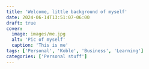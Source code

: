 ```yaml
---
title: 'Welcome, little background of myself'
date: 2024-06-14T13:51:07-06:00
draft: true
cover:
  image: images/me.jpg
  alt: 'Pic of myself'
  caption: 'This is me'
tags: ['Personal', 'Koble', 'Business', 'Learning']
categories: ['Personal stuff']
---
```

